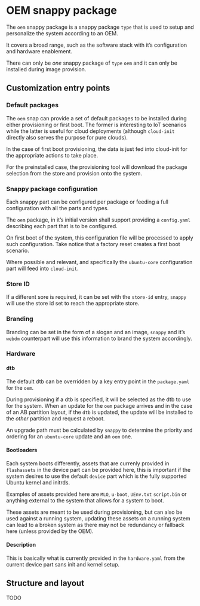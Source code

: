 # OEM snappy package

The `oem` snappy package is a snappy package `type` that is used to setup and
personalize the system according to an OEM.

It covers a broad range, such as the software stack with it’s configuration and
hardware enablement.

There can only be *one* snappy package of `type` `oem` and it can only be
installed during image provision.

## Customization entry points

### Default packages

The `oem` snap can provide a set of default packages to be installed during
either provisioning or first boot. The former is interesting to IoT scenarios
while the latter is useful for cloud deployments (although `cloud-init`
directly also serves the purpose for pure clouds).

In the case of first boot provisioning, the data is just fed into cloud-init for
the appropriate actions to take place.

For the preinstalled case, the provisioning tool will download the package
selection from the store and provision onto the system.

### Snappy package configuration

Each snappy part can be configured per package or feeding a full configuration
with all the parts and types.

The `oem` package, in it’s initial version shall support providing a
`config.yaml` describing each part that is to be configured.

On first boot of the system, this configuration file will be processed to apply
such configuration. Take notice that a factory reset creates a first boot scenario.

Where possible and relevant, and specifically the `ubuntu-core` configuration
part will feed into `cloud-init`.

### Store ID

If a different sore is required, it can be set with the `store-id` entry,
`snappy` will use the store id set to reach the appropriate store.

### Branding

Branding can be set in the form of a slogan and an image, `snappy` and it’s
`webdm` counterpart will use this information to brand the system accordingly.

### Hardware

#### dtb

The default dtb can be overridden by a key entry point in the `package.yaml`
for the `oem`.

During provisioning if a dtb is specified, it will be selected as the dtb to
use for the system. When an update for the `oem` package arrives and in the
case of an AB partition layout, if the `dtb` is updated, the update will be
installed to the *other* partition and request a reboot.

An upgrade path must be calculated by `snappy` to determine the priority and
ordering for an `ubuntu-core` update and an `oem` one.

#### Bootloaders

Each system boots differently, assets that are currenly provided in
`flashassets` in the device part can be provided here, this is important if the
system desires to use the default `device` part which is the fully supported
Ubuntu kernel and initrds.

Examples of assets provided here are `MLO`, `u-boot`, `UEnv.txt` `script.bin`
or anything external to the system that allows for a system to boot.

These assets are meant to be used during provisioning, but can also be used against
a running system, updating these assets on a running system can lead to a broken
system as there may not be redundancy or fallback here (unless provided by the OEM).

#### Description

This is basically what is currently provided in the `hardware.yaml` from the
current device part sans init and kernel setup.


## Structure and layout

TODO
